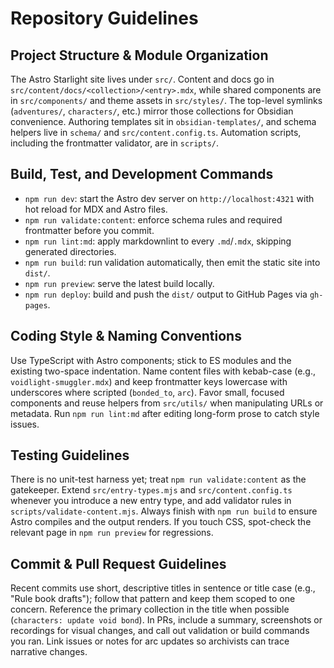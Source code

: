 # Repository Guidelines

## Project Structure & Module Organization

The Astro Starlight site lives under `src/`. Content and docs go in `src/content/docs/<collection>/<entry>.mdx`, while shared components are in `src/components/` and theme assets in `src/styles/`. The top-level symlinks (`adventures/`, `characters/`, etc.) mirror those collections for Obsidian convenience. Authoring templates sit in `obsidian-templates/`, and schema helpers live in `schema/` and `src/content.config.ts`. Automation scripts, including the frontmatter validator, are in `scripts/`.

## Build, Test, and Development Commands

- `npm run dev`: start the Astro dev server on `http://localhost:4321` with hot reload for MDX and Astro files.
- `npm run validate:content`: enforce schema rules and required frontmatter before you commit.
- `npm run lint:md`: apply markdownlint to every `.md`/`.mdx`, skipping generated directories.
- `npm run build`: run validation automatically, then emit the static site into `dist/`.
- `npm run preview`: serve the latest build locally.
- `npm run deploy`: build and push the `dist/` output to GitHub Pages via `gh-pages`.

## Coding Style & Naming Conventions

Use TypeScript with Astro components; stick to ES modules and the existing two-space indentation. Name content files with kebab-case (e.g., `voidlight-smuggler.mdx`) and keep frontmatter keys lowercase with underscores where scripted (`bonded_to`, `arc`). Favor small, focused components and reuse helpers from `src/utils/` when manipulating URLs or metadata. Run `npm run lint:md` after editing long-form prose to catch style issues.

## Testing Guidelines

There is no unit-test harness yet; treat `npm run validate:content` as the gatekeeper. Extend `src/entry-types.mjs` and `src/content.config.ts` whenever you introduce a new entry type, and add validator rules in `scripts/validate-content.mjs`. Always finish with `npm run build` to ensure Astro compiles and the output renders. If you touch CSS, spot-check the relevant page in `npm run preview` for regressions.

## Commit & Pull Request Guidelines

Recent commits use short, descriptive titles in sentence or title case (e.g., "Rule book drafts"); follow that pattern and keep them scoped to one concern. Reference the primary collection in the title when possible (`characters: update void bond`). In PRs, include a summary, screenshots or recordings for visual changes, and call out validation or build commands you ran. Link issues or notes for arc updates so archivists can trace narrative changes.
